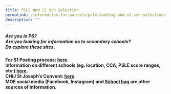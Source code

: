 ```yaml
---
title: PSLE and S1 Sch Selection
permalink: /information-for-parents/psle-banding-and-s1-sch-selection/
description: ""
---
```

<h5 style="text-align: left;"><strong>Are you in P6? <br>Are you looking for information as to secondary schools? <br>Do explore these sites.</strong></h5>
<p style="text-align: left;"><strong>For S1 Posting process: <a href="https://www.moe.gov.sg/secondary" target="_blank" rel="noopener">here</a>.<br></strong>
	<strong>Information on different schools (eg. location, CCA, PSLE score ranges, etc:) <a href="https://www.moe.gov.sg/schoolfinder?journey=Secondary%20school" target="_blank" rel="noopener">here</a>.<br></strong>
<strong>CHIJ St Joseph’s Convent: <a href="https://chijstjosephsconvent.moe.edu.sg/" target="_blank" rel="noopener">here</a>.</strong><br>
<strong>MOE social media (Facebook, Instagram) and <a href="https://www.schoolbag.edu.sg/" target="_blank" rel="noopener">School bag</a> are other sources of information.</strong></p>